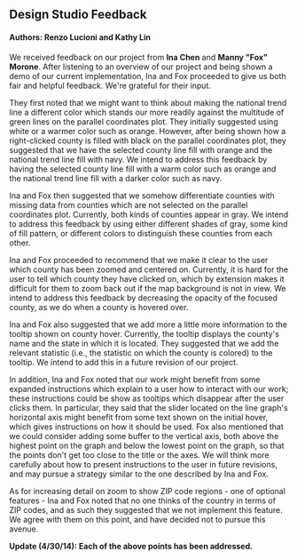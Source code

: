 ## Design Studio Feedback ##

#### Authors: Renzo Lucioni and Kathy Lin ####

We received feedback on our project from **Ina Chen** and **Manny "Fox" Morone**. After listening to an overview of our project and being shown a demo of our current implementation, Ina and Fox proceeded to give us both fair and helpful feedback. We're grateful for their input.

They first noted that we might want to think about making the national trend line a different color which stands our more readily against the multitude of green lines on the parallel coordinates plot. They initially suggested using white or a warmer color such as orange. However, after being shown how a right-clicked county is filled with black on the parallel coordinates plot, they suggested that we have the selected county line fill with orange and the national trend line fill with navy. We intend to address this feedback by having the selected county line fill with a warm color such as orange and the national trend line fill with a darker color such as navy.

Ina and Fox then suggested that we somehow differentiate counties with missing data from counties which are not selected on the parallel coordinates plot. Currently, both kinds of counties appear in gray. We intend to address this feedback by using either different shades of gray, some kind of fill pattern, or different colors to distinguish these counties from each other.

Ina and Fox proceeded to recommend that we make it clear to the user which county has been zoomed and centered on. Currently, it is hard for the user to tell which county they have clicked on, which by extension makes it difficult for them to zoom back out if the map background is not in view. We intend to address this feedback by decreasing the opacity of the focused county, as we do when a county is hovered over.

Ina and Fox also suggested that we add more a little more information to the tooltip shown on county hover. Currently, the tooltip displays the county's name and the state in which it is located. They suggested that we add the relevant statistic (i.e., the statistic on which the county is colored) to the tooltip. We intend to add this in a future revision of our project.

In addition, Ina and Fox noted that our work might benefit from some expanded instructions which explain to a user how to interact with our work; these instructions could be show as tooltips which disappear after the user clicks them. In particular, they said that the slider located on the line graph's horizontal axis might benefit from some text shown on the initial hover, which gives instructions on how it should be used. Fox also mentioned that we could consider adding some buffer to the vertical axis, both above the highest point on the graph and below the lowest point on the graph, so that the points don't get too close to the title or the axes. We will think more carefully about how to present instructions to the user in future revisions, and may pursue a strategy similar to the one described by Ina and Fox.

As for increasing detail on zoom to show ZIP code regions - one of optional features - Ina and Fox noted that no one thinks of the country in terms of ZIP codes, and as such they suggested that we not implement this feature. We agree with them on this point, and have decided not to pursue this avenue.

**Update (4/30/14): Each of the above points has been addressed.**
